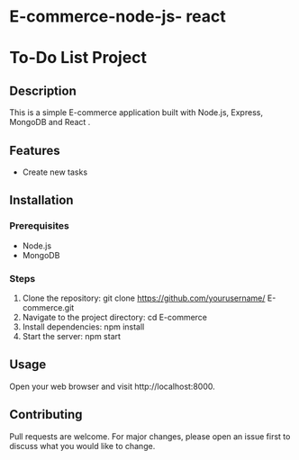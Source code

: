 # E-commerce-node-js- react
# To-Do List Project

## Description
This is a simple  E-commerce  application built with Node.js, Express, MongoDB and React .

## Features
- Create new tasks

## Installation

### Prerequisites
- Node.js
- MongoDB

### Steps
1. Clone the repository: git clone https://github.com/yourusername/ E-commerce.git
2. Navigate to the project directory: cd  E-commerce
3. Install dependencies: npm install
4. Start the server: npm start

## Usage
Open your web browser and visit http://localhost:8000.

## Contributing
Pull requests are welcome. For major changes, please open an issue first to discuss what you would like to change.

